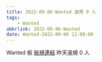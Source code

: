 ```yaml
---
title: 2022-09-06-Wanted 違規 0 人
tags:
    - Wanted
abbrlink: 2022-09-06-Wanted
date: Wanted-2022-09-06 12:00:00
---
```

Wanted 板 [板規連結](https://www.ptt.cc/bbs/Wanted/M.1608829773.A.D3B.html)
昨天違規 0 人
